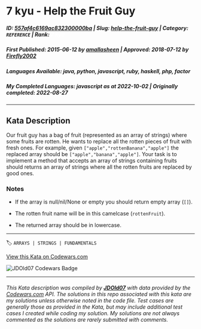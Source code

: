 # 7 kyu - Help the Fruit Guy

##### **ID**: [557af4c6169ac832300000ba](https://www.codewars.com/kata/557af4c6169ac832300000ba) | **Slug**: [help-the-fruit-guy](https://www.codewars.com/kata/557af4c6169ac832300000ba) | **Category**: `REFERENCE` | **Rank**: <span style="color:white">7 kyu</span>

##### **First Published**: 2015-06-12 ***by*** [amallasheen](https://www.codewars.com/users/amallasheen) | **Approved**: 2018-07-12 ***by*** [Firefly2002](https://www.codewars.com/users/Firefly2002)

##### **Languages Available**: java, python, javascript, ruby, haskell, php, factor

##### **My Completed Languages**: javascript ***as at*** 2022-10-02 | **Originally completed**: 2022-08-27

---

## Kata Description


Our fruit guy has a bag of fruit (represented as an array of strings) where some fruits are rotten. He wants to replace all the rotten pieces of fruit with fresh ones. For example, given `["apple","rottenBanana","apple"]` the replaced array should be `["apple","banana","apple"]`. Your task is to implement a method that accepts an array of strings containing fruits should returns an array of strings where all the rotten fruits are replaced by good ones. 



### Notes



- If the array is null/nil/None or empty you should return empty array (`[]`).

- The rotten fruit name will be in this camelcase (`rottenFruit`).

- The returned array should be in lowercase.

---


🏷 `ARRAYS | STRINGS | FUNDAMENTALS`


[View this Kata on Codewars.com](https://www.codewars.com/kata/557af4c6169ac832300000ba)

![](https://www.codewars.com/users/jdold07/badges/large "JDOld07 Codewars Badge")

---

###### *This Kata description was compiled by [**JDOld07**](https://tpstech.dev) with data provided by the [Codewars.com](https://www.codewars.com) API.  The solutions in this repo associated with this kata are my solutions unless otherwise noted in the code file.  Test cases are generally those as provided in the Kata, but may include additional test cases I created while coding my solution.  My solutions are not always commented as the solutions are rarely submitted with comments.*
